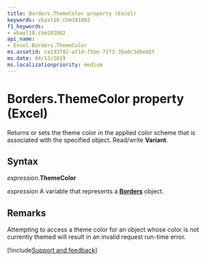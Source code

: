 ```yaml
---
title: Borders.ThemeColor property (Excel)
keywords: vbaxl10.chm181082
f1_keywords:
- vbaxl10.chm181082
api_name:
- Excel.Borders.ThemeColor
ms.assetid: ca1d3f82-af14-f5be-71f3-3ba0c340ebbf
ms.date: 04/13/2019
ms.localizationpriority: medium
---
```



# Borders.ThemeColor property (Excel)

Returns or sets the theme color in the applied color scheme that is associated with the specified object. Read/write **Variant**.


## Syntax

_expression_.**ThemeColor**

_expression_ A variable that represents a **[Borders](Excel.Borders.md)** object.


## Remarks

Attempting to access a theme color for an object whose color is not currently themed will result in an invalid request run-time error.




[!include[Support and feedback](~/includes/feedback-boilerplate.md)]